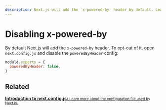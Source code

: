 ```yaml
---
description: Next.js will add the `x-powered-by` header by default. Learn to opt-out of it here.
---
```


# Disabling x-powered-by

By default Next.js will add the `x-powered-by` header. To opt-out of it, open `next.config.js` and disable the `poweredByHeader` config:

```js
module.exports = {
  poweredByHeader: false,
}
```

## Related

<div class="card">
  <a href="/docs/api-reference/next.config.js/introduction.md">
    <b>Introduction to next.config.js:</b>
    <small>Learn more about the configuration file used by Next.js.</small>
  </a>
</div>
